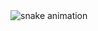 <!-- README.md -->

<img src="https://foreverstoboiii.github.io/foreverstoboiii/github-snake.svg" alt="snake animation" />
